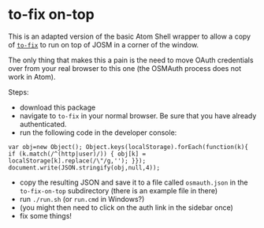 # to-fix on-top

This is an adapted version of the basic Atom Shell wrapper to allow a copy of [`to-fix`](lab.github.io/to-fix) to run on top of JOSM in a corner of the window.

The only thing that makes this a pain is the need to move OAuth credentials over from your real browser to this one (the OSMAuth process does not work in Atom).

Steps:

- download this package
- navigate to `to-fix` in your normal browser. Be sure that you have already authenticated.
- run the following code in the developer console:<br/>
```
var obj=new Object(); Object.keys(localStorage).forEach(function(k){ if (k.match(/^(http|user)/)) { obj[k] = localStorage[k].replace(/\"/g,''); }}); document.write(JSON.stringify(obj,null,4));
```
- copy the resulting JSON and save it to a file called `osmauth.json` in the `to-fix-on-top` subdirectory (there is an example file in there)
- run `./run.sh` (or `run.cmd` in Windows?)
- (you might then need to click on the auth link in the sidebar once)
- fix some things!
